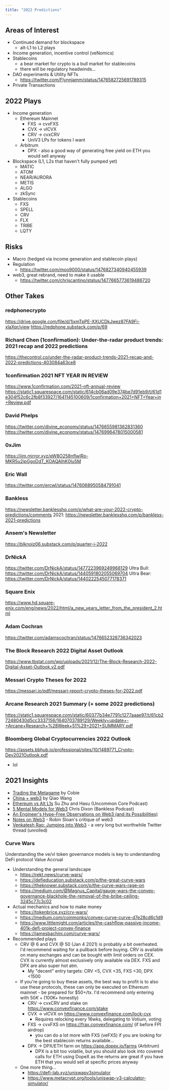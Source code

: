 ```yaml
---
title: "2022 Predictions"
---
```


## Areas of Interest
* Continued demand for blockspace
	* alt-L1 to L2 plays
* Income generation, incentive control (veNomics)
* Stablecoins
	* a bear market for crypto is a bull market for stablecoins
	* there will be regulatory headwinds...
* DAO experiments & Utility NFTs
	* https://twitter.com/Flynnjamm/status/1476582725691789315
* Private Transactions

## 2022 Plays
* Income generation
	* Ethereum Mainnet
		* FXS -> cvxFXS
		* CVX -> vlCVX
		* CRV -> cvxCRV
		* UniV3 LPs for tokens I want
	* Arbitrum
		* DPX - also a good way of generating free yield on ETH you would sell anyway
* Blockspace (L1, L2s that haven't fully pumped yet)
	* MATIC
	* ATOM
	* NEAR/AURORA
	* METIS
	* ALGO
	* zkSync
* Stablecoins
	* FXS
	* SPELL
	* CRV
	* FLX
	* TRIBE
	* LQTY

## Risks
* Macro (hedged via income generation and stablecoin plays)
* Regulation
	* https://twitter.com/moo9000/status/1476827340940455939
* web3, great rebrand, need to make it usable
	* https://twitter.com/chriscantino/status/1477665773619486720

## Other Takes
### redphonecrypto
https://drive.google.com/file/d/1jxmTpPE-XXUCDkJwez87FA9Fi-xlaXqr/view
https://redphone.substack.com/p/69

### Richard Chen (1confirmation): Under-the-radar product trends: 2021 recap and 2022 predictions
https://thecontrol.co/under-the-radar-product-trends-2021-recap-and-2022-predictions-403084a63ce8

### 1confirmation 2021 NFT YEAR IN REVIEW
https://www.1confirmation.com/2021-nft-annual-review
https://static1.squarespace.com/static/614cb06ad09e374be7d91eb9/t/61d1e304f52c6c2fb8f33927/1641145100609/1confirmation+2021+NFT+Year+in+Review.pdf

### David Phelps
https://twitter.com/divine_economy/status/1476655981362831360
https://twitter.com/divine_economy/status/1476996478015000581

### 0xJim
https://jim.mirror.xyz/eW8O258nflwIRo-MKR5u2ipGgoDdT_KOAQAIhK0Iu5M

### Eric Wall
https://twitter.com/ercwl/status/1476068950584791041

### Bankless
https://newsletter.banklesshq.com/p/what-are-your-2022-crypto-predictions/comments
2021: https://newsletter.banklesshq.com/p/bankless-2021-predictions

### Ansem's Newsletter
https://blknoiz06.substack.com/p/quarter-i-2022

### DrNickA
https://twitter.com/DrNickA/status/1477223969249968129
Ultra Bull: https://twitter.com/DrNickA/status/1440591802055069704
Ultra Bear: https://twitter.com/DrNickA/status/1440222545077178371

### Square Enix
https://www.hd.square-enix.com/eng/news/2022/html/a_new_years_letter_from_the_president_2.html

### Adam Cochran
https://twitter.com/adamscochran/status/1476652328736342023

### The Block Research 2022 Digital Asset Outlook
https://www.tbstat.com/wp/uploads/2021/12/The-Block-Research-2022-Digital-Asset-Outlook.v2.pdf

### Messari Crypto Theses for 2022
https://messari.io/pdf/messari-report-crypto-theses-for-2022.pdf

### Arcane Research 2021 Summary (+ some 2022 predictions)
https://static1.squarespace.com/static/60377b34e7791c1277aaae97/t/61cb272480430d5cc3337156/1640703789129/Weekly+update+-+Arcane+Research+%28Week+51%29+2021+SUMMARY.pdf

### Bloomberg Global Cryptocurrencies 2022 Outlook
https://assets.bbhub.io/professional/sites/10/1489771_Crypto-Dev2021Outlook.pdf
* lol

## 2021 Insights
* [Trading the Metagame](https://cobie.substack.com/p/trading-the-metagame) by Cobie
* [China + web3](https://twitter.com/QwQiao/status/1477666842978226179) by Qiao Wang
* [Ethereum vs Alt L1s](https://www.youtube.com/watch?v=m_2fDTuh5aU) Su Zhu and Hasu (Uncommon Core Podcast)
* [5 Mental Models for Web3](https://www.youtube.com/watch?v=jezH_7qEk50) Chris Dixon (Bankless Podcast)
* [An Engineer's Hype-Free Observations on Web3 (and its Possibilities)](https://www.psl.com/feed-posts/web3-engineer-take)
* [Notes on Web3](https://society.robinsloan.com/archive/notes-on-web3/) - Robin Sloan's critique of web3
* [Venkatesh Rao: Jumping into Web3](https://threadreaderapp.com/thread/1457449043164991488.html) - a very long but worthwhile Twitter thread (unrolled)

### Curve Wars
Understanding the ve/vl token governance models is key to understanding DeFi protocol Value Accrual
* Understanding the general landscape
	* https://rekt.news/curve-wars/
	* https://defieducation.substack.com/p/the-great-curve-wars
	* https://theknower.substack.com/p/the-curve-wars-rage-on
	* https://medium.com/@Magnus_Capital/gauge-wars-the-convex-governance-blackhole-the-removal-of-the-bribe-ceiling-3245c77c3c02
* Actual mechanics and how to make money
	* https://tokenbrice.xyz/crv-wars/
	* https://medium.com/coinmonks/convex-curve-curve-d7e28cd6c1d9
	* https://www.littlemight.com/articles/the-cashflow-passive-income-401k-defi-project-convex-finance
	* https://jamesbachini.com/curve-wars/
* Recommended plays
	* CRV @ 6 and CVX @ 50 (Jan 4 2021) is probably a bit overheated. I'd recommend waiting for a pullback before buying. CRV is available on many exchanges and can be bought with limit orders on CEX. CVX is currently almost exclusively only available via DEX. FXS and DPX are also super hot atm.
		* My "decent" entry targets: CRV <5, CVX <35, FXS <30, DPX <1500 
	* If you're going to buy these assets, the best way to profit is to also use these protocols, these can only be executed on Ethereum mainnet - be prepared for $50+/tx. I'd recommend only entering with $50K+ ($100K+ honestly)
		* CRV -> cvxCRV and stake on https://www.convexfinance.com/stake
		* CVX -> vlCVX on https://www.convexfinance.com/lock-cvx
			* Requires relocking every 16wks, delegating to Votium, voting
		* FXS -> cvxFXS on https://frax.convexfinance.com/ (if before FPI airdrop)
			* you can do a lot more with FXS (veFXS) if you are looking for the best stablecoin returns available...
		* DPX -> DPX/ETH farm on https://app.dopex.io/farms (Arbitrum)
			* DPX is a bit too volatile, but you should also look into covered calls for ETH using DopeX as the returns are great if you have ETH that you would sell at specific prices anyway
	* One more thing...
		* https://defi-lab.xyz/uniswapv3simulator
		* https://www.metacrypt.org/tools/uniswap-v3-calculator-simulator/